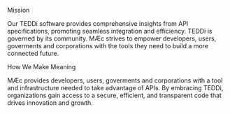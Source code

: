  Mission

Our TEDDi software provides comprehensive insights from API specifications, promoting seamless integration and efficiency. TEDDi is governed by its community. MÆc strives to empower developers, users, goverments and corporations with the tools they need to build a more connected future.


 How We Make Meaning

MÆc provides developers, users, goverments and corporations with a tool and infrastructure needed to take advantage of APIs. By embracing TEDDi, organizations gain access to a secure, efficient, and transparent code that drives innovation and growth. 


